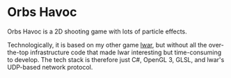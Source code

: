 # Orbs Havoc

Orbs Havoc is a 2D shooting game with lots of particle effects.

Technologically, it is based on my other game [lwar](https://github.com/axel-habermaier/lwar), but without all the over-the-top infrastructure code that made lwar interesting but time-consuming to develop.
The tech stack is therefore just C#, OpenGL 3, GLSL, and lwar's UDP-based network protocol.

